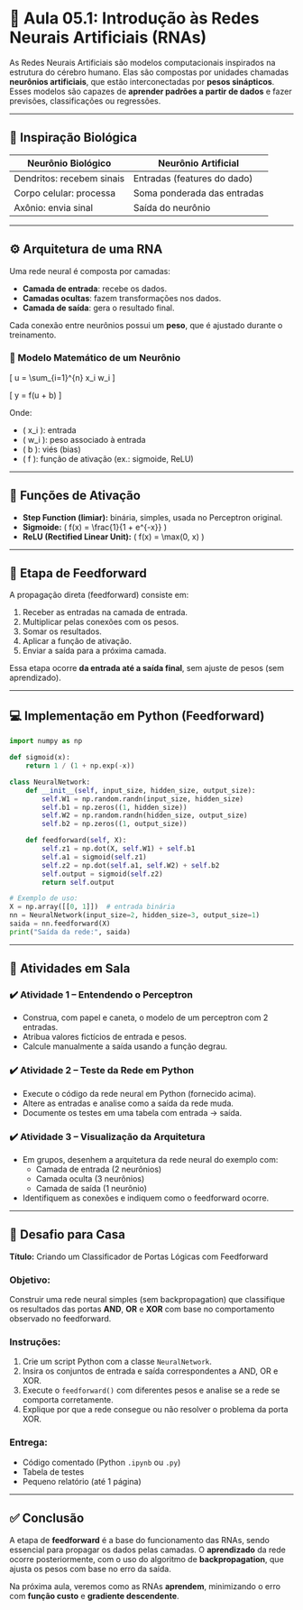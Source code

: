 # 🧠 Aula 05.1: Introdução às Redes Neurais Artificiais (RNAs)

As Redes Neurais Artificiais são modelos computacionais inspirados na estrutura do cérebro humano. Elas são compostas por unidades chamadas **neurônios artificiais**, que estão interconectadas por **pesos sinápticos**. Esses modelos são capazes de **aprender padrões a partir de dados** e fazer previsões, classificações ou regressões.

---

## 🧬 Inspiração Biológica

| Neurônio Biológico     | Neurônio Artificial           |
|-------------------------|-------------------------------|
| Dendritos: recebem sinais | Entradas (features do dado)    |
| Corpo celular: processa   | Soma ponderada das entradas   |
| Axônio: envia sinal       | Saída do neurônio             |

---

## ⚙️ Arquitetura de uma RNA

Uma rede neural é composta por camadas:

- **Camada de entrada**: recebe os dados.
- **Camadas ocultas**: fazem transformações nos dados.
- **Camada de saída**: gera o resultado final.

Cada conexão entre neurônios possui um **peso**, que é ajustado durante o treinamento.

### 🧮 Modelo Matemático de um Neurônio

\[ u = \sum_{i=1}^{n} x_i w_i \]

\[ y = f(u + b) \]

Onde:
- \( x_i \): entrada
- \( w_i \): peso associado à entrada
- \( b \): viés (bias)
- \( f \): função de ativação (ex.: sigmoide, ReLU)

---

## 🔧 Funções de Ativação

- **Step Function (limiar):** binária, simples, usada no Perceptron original.
- **Sigmoide:** \( f(x) = \frac{1}{1 + e^{-x}} \)
- **ReLU (Rectified Linear Unit):** \( f(x) = \max(0, x) \)

---

## 🔄 Etapa de Feedforward

A propagação direta (feedforward) consiste em:
1. Receber as entradas na camada de entrada.
2. Multiplicar pelas conexões com os pesos.
3. Somar os resultados.
4. Aplicar a função de ativação.
5. Enviar a saída para a próxima camada.

Essa etapa ocorre **da entrada até a saída final**, sem ajuste de pesos (sem aprendizado).

---

## 💻 Implementação em Python (Feedforward)

```python
import numpy as np

def sigmoid(x):
    return 1 / (1 + np.exp(-x))

class NeuralNetwork:
    def __init__(self, input_size, hidden_size, output_size):
        self.W1 = np.random.randn(input_size, hidden_size)
        self.b1 = np.zeros((1, hidden_size))
        self.W2 = np.random.randn(hidden_size, output_size)
        self.b2 = np.zeros((1, output_size))

    def feedforward(self, X):
        self.z1 = np.dot(X, self.W1) + self.b1
        self.a1 = sigmoid(self.z1)
        self.z2 = np.dot(self.a1, self.W2) + self.b2
        self.output = sigmoid(self.z2)
        return self.output

# Exemplo de uso:
X = np.array([[0, 1]])  # entrada binária
nn = NeuralNetwork(input_size=2, hidden_size=3, output_size=1)
saida = nn.feedforward(X)
print("Saída da rede:", saida)
```

---

## 🧪 Atividades em Sala

### ✔️ Atividade 1 – Entendendo o Perceptron
- Construa, com papel e caneta, o modelo de um perceptron com 2 entradas.
- Atribua valores fictícios de entrada e pesos.
- Calcule manualmente a saída usando a função degrau.

### ✔️ Atividade 2 – Teste da Rede em Python
- Execute o código da rede neural em Python (fornecido acima).
- Altere as entradas e analise como a saída da rede muda.
- Documente os testes em uma tabela com entrada → saída.

### ✔️ Atividade 3 – Visualização da Arquitetura
- Em grupos, desenhem a arquitetura da rede neural do exemplo com:
  - Camada de entrada (2 neurônios)
  - Camada oculta (3 neurônios)
  - Camada de saída (1 neurônio)
- Identifiquem as conexões e indiquem como o feedforward ocorre.

---

## 🧠 Desafio para Casa

**Título:** Criando um Classificador de Portas Lógicas com Feedforward

### Objetivo:
Construir uma rede neural simples (sem backpropagation) que classifique os resultados das portas **AND**, **OR** e **XOR** com base no comportamento observado no feedforward.

### Instruções:
1. Crie um script Python com a classe `NeuralNetwork`.
2. Insira os conjuntos de entrada e saída correspondentes a AND, OR e XOR.
3. Execute o `feedforward()` com diferentes pesos e analise se a rede se comporta corretamente.
4. Explique por que a rede consegue ou não resolver o problema da porta XOR.

### Entrega:
- Código comentado (Python `.ipynb` ou `.py`)
- Tabela de testes
- Pequeno relatório (até 1 página)

---

## ✅ Conclusão

A etapa de **feedforward** é a base do funcionamento das RNAs, sendo essencial para propagar os dados pelas camadas. O **aprendizado** da rede ocorre posteriormente, com o uso do algoritmo de **backpropagation**, que ajusta os pesos com base no erro da saída.

Na próxima aula, veremos como as RNAs **aprendem**, minimizando o erro com **função custo** e **gradiente descendente**.


